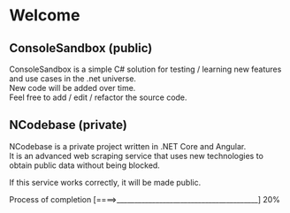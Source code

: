 # Welcome



## ConsoleSandbox (public)
ConsoleSandbox is a simple C# solution for testing / learning new features and use cases in the .net universe.  
New code will be added over time.  
Feel free to add / edit / refactor the source code.  
  
  
  
## NCodebase (private)
NCodebase is a private project written in .NET Core and Angular.  
It is an advanced web scraping service that uses new technologies to obtain public data without being blocked.

If this service works correctly, it will be made public.


Process of completion [====>________________________________________] 20%
